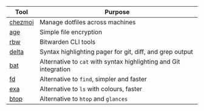 | Tool                                          | Purpose                                                           |
|-----------------------------------------------|-------------------------------------------------------------------|
| [chezmoi](https://github.com/twpayne/chezmoi) | Manage dotfiles across machines                                   |
| [age](https://github.com/FiloSottile/age)     | Simple file encryption                                            |
| [rbw](https://github.com/dynamotn/rbw)        | Bitwarden CLI tools                                               |
| [delta](https://github.com/dandavison/delta)  | Syntax highlighting pager for git, diff, and grep output          |
| [bat](https://github.com/sharkdp/bat)         | Alternative to `cat` with syntax highlighting and Git integration |
| [fd](https://github.com/sharkdp/fd)           | Alternative to `find`, simpler and faster                         |
| [exa](https://github.com/ogham/exa)           | Alternative to `ls` with colours, faster                          |
| [btop](https://github.com/aristocratos/btop)  | Alternative to `htop` and `glances`                               |
